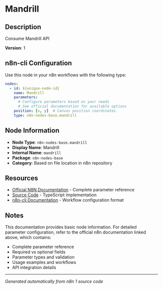 # Mandrill

## Description

Consume Mandrill API

**Version**: 1

## n8n-cli Configuration

Use this node in your n8n workflows with the following type:

```yaml
nodes:
  - id: ${unique-node-id}
    name: Mandrill
    parameters:
      # Configure parameters based on your needs
      # See official documentation for available options
    position: [x, y]  # Canvas position coordinates
    type: n8n-nodes-base.mandrill
```

## Node Information

- **Node Type**: `n8n-nodes-base.mandrill`
- **Display Name**: Mandrill
- **Internal Name**: `mandrill`
- **Package**: `n8n-nodes-base`
- **Category**: Based on file location in n8n repository

## Resources

- [Official N8N Documentation](https://docs.n8n.io/integrations/builtin/app-nodes/n8n-nodes-base.mandrill/) - Complete parameter reference
- [Source Code](https://github.com/n8n-io/n8n/blob/master/packages/nodes-base/nodes/Mandrill/Mandrill.node.ts) - TypeScript implementation
- [n8n-cli Documentation](https://github.com/edenreich/n8n-cli) - Workflow configuration format

## Notes

This documentation provides basic node information. For detailed parameter configuration, 
refer to the official n8n documentation linked above, which contains:

- Complete parameter reference
- Required vs optional fields
- Parameter types and validation
- Usage examples and workflows
- API integration details

---
*Generated automatically from n8n 1 source code*

